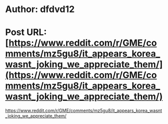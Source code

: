 # Author: dfdvd12
# Post URL: [https://www.reddit.com/r/GME/comments/mz5gu8/it_appears_korea_wasnt_joking_we_appreciate_them/](https://www.reddit.com/r/GME/comments/mz5gu8/it_appears_korea_wasnt_joking_we_appreciate_them/)


https://www.reddit.com/r/GME/comments/mz5gu8/it_appears_korea_wasnt_joking_we_appreciate_them/